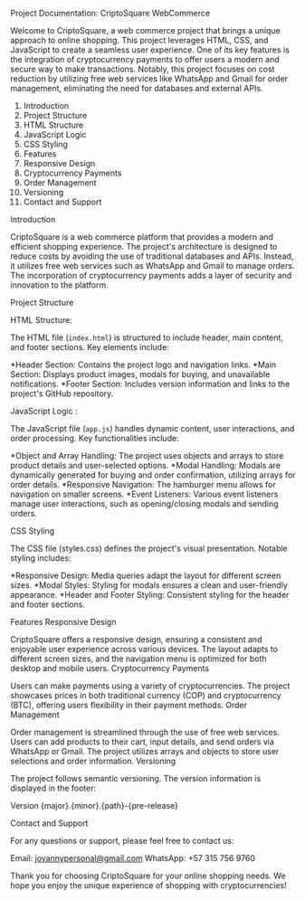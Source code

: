 Project Documentation: CriptoSquare WebCommerce

Welcome to CriptoSquare, a web commerce project that brings a unique approach to online shopping. This project leverages HTML, CSS, and JavaScript to create a seamless user experience. One of its key features is the integration of cryptocurrency payments to offer users a modern and secure way to make transactions. Notably, this project focuses on cost reduction by utilizing free web services like WhatsApp and Gmail for order management, eliminating the need for databases and external APIs.

1. Introduction
2.    Project Structure
3.    HTML Structure
4.    JavaScript Logic
5.    CSS Styling
6.    Features
7.    Responsive Design
8.    Cryptocurrency Payments
9.    Order Management
10.    Versioning
11.    Contact and Support

Introduction

CriptoSquare is a web commerce platform that provides a modern and efficient shopping experience. The project's architecture is designed to reduce costs by avoiding the use of traditional databases and APIs. Instead, it utilizes free web services such as WhatsApp and Gmail to manage orders. The incorporation of cryptocurrency payments adds a layer of security and innovation to the platform.

Project Structure

HTML Structure:

The HTML file (`index.html`) is structured to include header, main content, and footer sections. Key elements include:

*Header Section: Contains the project logo and navigation links.
*Main Section: Displays product images, modals for buying, and unavailable notifications.
*Footer Section: Includes version information and links to the project's GitHub repository.

JavaScript Logic :

The JavaScript file (`app.js`) handles dynamic content, user interactions, and order processing. Key functionalities include:

*Object and Array Handling: The project uses objects and arrays to store product details and user-selected options.
*Modal Handling: Modals are dynamically generated for buying and order confirmation, utilizing arrays for order details.
*Responsive Navigation: The hamburger menu allows for navigation on smaller screens.
*Event Listeners: Various event listeners manage user interactions, such as opening/closing modals and sending orders.

CSS Styling

The CSS file (styles.css) defines the project's visual presentation. Notable styling includes:

*Responsive Design: Media queries adapt the layout for different screen sizes.
*Modal Styles: Styling for modals ensures a clean and user-friendly appearance.
*Header and Footer Styling: Consistent styling for the header and footer sections.

Features
Responsive Design

CriptoSquare offers a responsive design, ensuring a consistent and enjoyable user experience across various devices. The layout adapts to different screen sizes, and the navigation menu is optimized for both desktop and mobile users.
Cryptocurrency Payments

Users can make payments using a variety of cryptocurrencies. The project showcases prices in both traditional currency (COP) and cryptocurrency (BTC), offering users flexibility in their payment methods.
Order Management

Order management is streamlined through the use of free web services. Users can add products to their cart, input details, and send orders via WhatsApp or Gmail. The project utilizes arrays and objects to store user selections and order information.
Versioning

The project follows semantic versioning. The version information is displayed in the footer:

<footer>
    <p>Version {major}.{minor}.{path}-{pre-release}</p>
</footer>

Contact and Support

For any questions or support, please feel free to contact us:

Email: jovannypersonal@gmail.com
WhatsApp: +57 315 756 9760

Thank you for choosing CriptoSquare for your online shopping needs. We hope you enjoy the unique experience of shopping with cryptocurrencies!